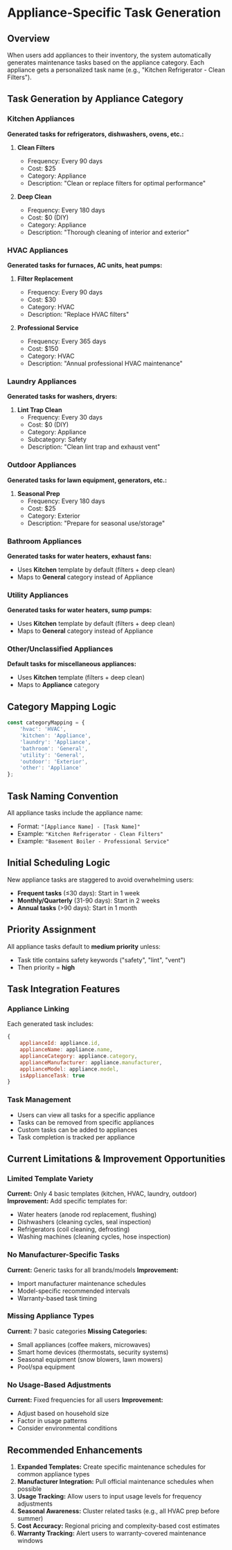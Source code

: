 # Appliance-Specific Task Generation

## Overview
When users add appliances to their inventory, the system automatically generates maintenance tasks based on the appliance category. Each appliance gets a personalized task name (e.g., "Kitchen Refrigerator - Clean Filters").

## Task Generation by Appliance Category

### Kitchen Appliances
**Generated tasks for refrigerators, dishwashers, ovens, etc.:**

1. **Clean Filters**
   - Frequency: Every 90 days
   - Cost: $25
   - Category: Appliance
   - Description: "Clean or replace filters for optimal performance"

2. **Deep Clean** 
   - Frequency: Every 180 days
   - Cost: $0 (DIY)
   - Category: Appliance
   - Description: "Thorough cleaning of interior and exterior"

### HVAC Appliances
**Generated tasks for furnaces, AC units, heat pumps:**

1. **Filter Replacement**
   - Frequency: Every 90 days
   - Cost: $30
   - Category: HVAC
   - Description: "Replace HVAC filters"

2. **Professional Service**
   - Frequency: Every 365 days
   - Cost: $150
   - Category: HVAC
   - Description: "Annual professional HVAC maintenance"

### Laundry Appliances
**Generated tasks for washers, dryers:**

1. **Lint Trap Clean**
   - Frequency: Every 30 days
   - Cost: $0 (DIY)
   - Category: Appliance
   - Subcategory: Safety
   - Description: "Clean lint trap and exhaust vent"

### Outdoor Appliances
**Generated tasks for lawn equipment, generators, etc.:**

1. **Seasonal Prep**
   - Frequency: Every 180 days
   - Cost: $25
   - Category: Exterior
   - Description: "Prepare for seasonal use/storage"

### Bathroom Appliances
**Generated tasks for water heaters, exhaust fans:**
- Uses **Kitchen** template by default (filters + deep clean)
- Maps to **General** category instead of Appliance

### Utility Appliances  
**Generated tasks for water heaters, sump pumps:**
- Uses **Kitchen** template by default (filters + deep clean)
- Maps to **General** category instead of Appliance

### Other/Unclassified Appliances
**Default tasks for miscellaneous appliances:**
- Uses **Kitchen** template (filters + deep clean)
- Maps to **Appliance** category

## Category Mapping Logic

```javascript
const categoryMapping = {
    'hvac': 'HVAC',
    'kitchen': 'Appliance', 
    'laundry': 'Appliance',
    'bathroom': 'General',
    'utility': 'General',
    'outdoor': 'Exterior',
    'other': 'Appliance'
};
```

## Task Naming Convention
All appliance tasks include the appliance name:
- Format: `"[Appliance Name] - [Task Name]"`
- Example: `"Kitchen Refrigerator - Clean Filters"`
- Example: `"Basement Boiler - Professional Service"`

## Initial Scheduling Logic
New appliance tasks are staggered to avoid overwhelming users:

- **Frequent tasks** (≤30 days): Start in 1 week
- **Monthly/Quarterly** (31-90 days): Start in 2 weeks  
- **Annual tasks** (>90 days): Start in 1 month

## Priority Assignment
All appliance tasks default to **medium priority** unless:
- Task title contains safety keywords ("safety", "lint", "vent")
- Then priority = **high**

## Task Integration Features

### Appliance Linking
Each generated task includes:
```javascript
{
    applianceId: appliance.id,
    applianceName: appliance.name,
    applianceCategory: appliance.category,
    applianceManufacturer: appliance.manufacturer,
    applianceModel: appliance.model,
    isApplianceTask: true
}
```

### Task Management
- Users can view all tasks for a specific appliance
- Tasks can be removed from specific appliances
- Custom tasks can be added to appliances
- Task completion is tracked per appliance

## Current Limitations & Improvement Opportunities

### Limited Template Variety
**Current:** Only 4 basic templates (kitchen, HVAC, laundry, outdoor)
**Improvement:** Add specific templates for:
- Water heaters (anode rod replacement, flushing)
- Dishwashers (cleaning cycles, seal inspection)  
- Refrigerators (coil cleaning, defrosting)
- Washing machines (cleaning cycles, hose inspection)

### No Manufacturer-Specific Tasks
**Current:** Generic tasks for all brands/models
**Improvement:** 
- Import manufacturer maintenance schedules
- Model-specific recommended intervals
- Warranty-based task timing

### Missing Appliance Types
**Current:** 7 basic categories
**Missing Categories:**
- Small appliances (coffee makers, microwaves)
- Smart home devices (thermostats, security systems)
- Seasonal equipment (snow blowers, lawn mowers)
- Pool/spa equipment

### No Usage-Based Adjustments
**Current:** Fixed frequencies for all users
**Improvement:**
- Adjust based on household size
- Factor in usage patterns
- Consider environmental conditions

## Recommended Enhancements

1. **Expanded Templates:** Create specific maintenance schedules for common appliance types
2. **Manufacturer Integration:** Pull official maintenance schedules when possible
3. **Usage Tracking:** Allow users to input usage levels for frequency adjustments
4. **Seasonal Awareness:** Cluster related tasks (e.g., all HVAC prep before summer)
5. **Cost Accuracy:** Regional pricing and complexity-based cost estimates
6. **Warranty Tracking:** Alert users to warranty-covered maintenance windows
